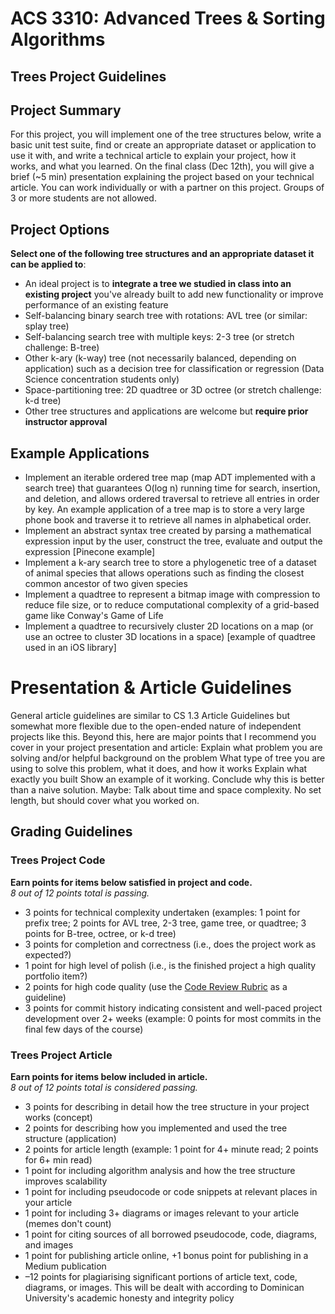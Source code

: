 # ACS 3310: Advanced Trees & Sorting Algorithms

## Trees Project Guidelines

## Project Summary

For this project, you will implement one of the tree structures below, write a basic unit test suite, find or create an appropriate dataset or application to use it with, and write a technical article to explain your project, how it works, and what you learned. On the final class (Dec 12th), you will give a brief (~5 min) presentation explaining the project based on your technical article. You can work individually or with a partner on this project. Groups of 3 or more students are not allowed.

## Project Options

**Select one of the following tree structures and an appropriate dataset it can be applied to**:

- An ideal project is to **integrate a tree we studied in class into an existing project** you've already built to add new functionality or improve performance of an existing feature
- Self-balancing binary search tree with rotations: AVL tree (or similar: splay tree)
- Self-balancing search tree with multiple keys: 2-3 tree (or stretch challenge: B-tree)
- Other k-ary (k-way) tree (not necessarily balanced, depending on application) such as a decision tree for classification or regression (Data Science concentration students only)
- Space-partitioning tree: 2D quadtree or 3D octree (or stretch challenge: k-d tree)
- Other tree structures and applications are welcome but **require prior instructor approval**

## Example Applications

- Implement an iterable ordered tree map (map ADT implemented with a search tree) that guarantees O(log n) running time for search, insertion, and deletion, and allows ordered traversal to retrieve all entries in order by key. An example application of a tree map is to store a very large phone book and traverse it to retrieve all names in alphabetical order.
- Implement an abstract syntax tree created by parsing a mathematical expression input by the user, construct the tree, evaluate and output the expression [Pinecone example]
- Implement a k-ary search tree to store a phylogenetic tree of a dataset of animal species that allows operations such as finding the closest common ancestor of two given species
- Implement a quadtree to represent a bitmap image with compression to reduce file size, or to reduce computational complexity of a grid-based game like Conway's Game of Life
- Implement a quadtree to recursively cluster 2D locations on a map (or use an octree to cluster 3D locations in a space) [example of quadtree used in an iOS library]

# Presentation & Article Guidelines

General article guidelines are similar to CS 1.3 Article Guidelines but somewhat more flexible due to the open-ended nature of independent projects like this. Beyond this, here are major points that I recommend you cover in your project presentation and article: Explain what problem you are solving and/or helpful background on the problem What type of tree you are using to solve this problem, what it does, and how it works Explain what exactly you built Show an example of it working. Conclude why this is better than a naive solution. Maybe: Talk about time and space complexity. No set length, but should cover what you worked on.

## Grading Guidelines

### Trees Project Code

**Earn points for items below satisfied in project and code.**<br>
_8 out of 12 points total is passing._

- 3 points for technical complexity undertaken (examples: 1 point for prefix tree; 2 points for AVL tree, 2-3 tree, game tree, or quadtree; 3 points for B-tree, octree, or k-d tree)
- 3 points for completion and correctness (i.e., does the project work as expected?)
- 1 point for high level of polish (i.e., is the finished project a high quality portfolio item?)
- 2 points for high code quality (use the [Code Review Rubric](https://docs.google.com/document/d/1zx0snt-A1OZakZSAemb6hjJSsQeyCQQJq68XiIyOcKM/edit) as a guideline)
- 3 points for commit history indicating consistent and well-paced project development over 2+ weeks (example: 0 points for most commits in the final few days of the course)

### Trees Project Article

**Earn points for items below included in article.**<br>
_8 out of 12 points total is considered passing._

- 3 points for describing in detail how the tree structure in your project works (concept)
- 2 points for describing how you implemented and used the tree structure (application)
- 2 points for article length (example: 1 point for 4+ minute read; 2 points for 6+ min read)
- 1 point for including algorithm analysis and how the tree structure improves scalability
- 1 point for including pseudocode or code snippets at relevant places in your article
- 1 point for including 3+ diagrams or images relevant to your article (memes don't count)
- 1 point for citing sources of all borrowed pseudocode, code, diagrams, and images
- 1 point for publishing article online, +1 bonus point for publishing in a Medium publication
- –12 points for plagiarising significant portions of article text, code, diagrams, or images. This will be dealt with according to Dominican University's academic honesty and integrity policy
